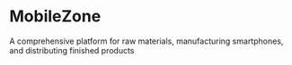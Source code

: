 # MobileZone
A comprehensive platform for raw materials, manufacturing smartphones, and distributing finished products 

